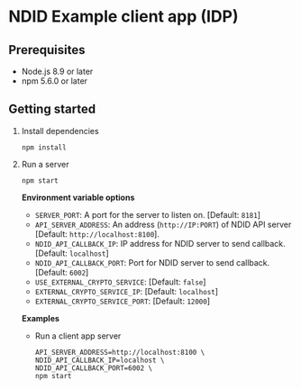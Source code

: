 # NDID Example client app (IDP)

## Prerequisites

* Node.js 8.9 or later
* npm 5.6.0 or later

## Getting started

1.  Install dependencies

    ```
    npm install
    ```
2.  Run a server

    ```
    npm start
    ```

    **Environment variable options**
    * `SERVER_PORT`: A port for the server to listen on. [Default: `8181`]
    * `API_SERVER_ADDRESS`: An address (`http://IP:PORT`) of NDID API server [Default: `http://localhost:8100`].
    * `NDID_API_CALLBACK_IP`: IP address for NDID server to send callback. [Default: `localhost`]
    * `NDID_API_CALLBACK_PORT`: Port for NDID server to send callback. [Default: `6002`]
    * `USE_EXTERNAL_CRYPTO_SERVICE`: [Default: `false`]
    * `EXTERNAL_CRYPTO_SERVICE_IP`: [Default: `localhost`]
    * `EXTERNAL_CRYPTO_SERVICE_PORT`: [Default: `12000`]

    **Examples**
    * Run a client app server

        ```
        API_SERVER_ADDRESS=http://localhost:8100 \
        NDID_API_CALLBACK_IP=localhost \
        NDID_API_CALLBACK_PORT=6002 \
        npm start
        ```
